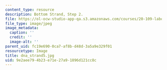 ```yaml
---
content_type: resource
description: Bottom Strand, Step 2.
file: https://ol-ocw-studio-app-qa.s3.amazonaws.com/courses/20-109-laboratory-fundamentals-in-biological-engineering-fall-2007/9e2aee794b23e71e27a91896d121cc8c_dna_strand5.jpg
file_type: image/jpeg
image_metadata:
  caption: ''
  credit: ''
  image-alt: ''
parent_uid: fc19e690-0ca7-af8b-d48d-3a5a9e329f01
resourcetype: Image
title: dna_strand5.jpg
uid: 9e2aee79-4b23-e71e-27a9-1896d121cc8c
---
```

